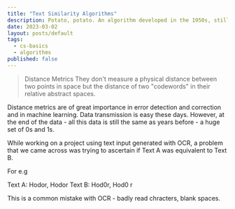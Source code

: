 ```yaml
---
title: "Text Similarity Algorithms"
description: Potato, potato. An algorithm developed in the 1950s, stills helps us correct our mistakes. While working on a project dealing with OCR and inevitably OCR erros, I came across Hamming Distance. Hamming distance is a measure between two strings of the same length.
date: 2023-03-02
layout: posts/default
tags:
  - cs-basics
  - algorithms
published: false
---
```


> Distance Metrics
> They don't measure a physical distance between two points in space but the distance of two "codewords" in their relative abstract spaces.

Distance metrics are of great importance in error detection and correction and in machine learning.
Data transmission is easy these days. However, at the end of the data - all this data is still the same as years before - a huge set of 0s and 1s.

While working on a project using text input generated with OCR, a problem that we came across was trying to ascertain if Text A was equivalent to Text B.

For e.g

Text A: Hodor, Hodor
Text B: Hod0r, Hod0 r

This is a common mistake with OCR - badly read chracters, blank spaces.
